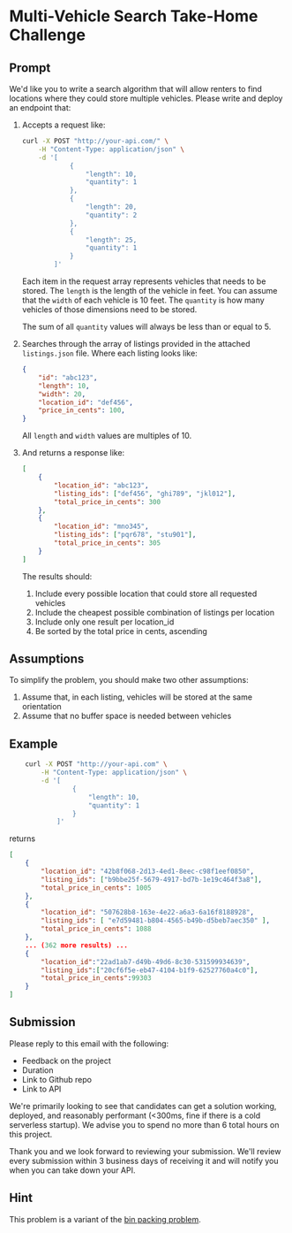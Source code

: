 # Multi-Vehicle Search Take-Home Challenge

## Prompt
We'd like you to write a search algorithm that will allow renters to find locations where they could store multiple vehicles. Please write and deploy an endpoint that:

1. Accepts a request like:
    ```bash
    curl -X POST "http://your-api.com/" \
        -H "Content-Type: application/json" \
        -d '[
                {
                    "length": 10,
                    "quantity": 1
                },
                {
                    "length": 20,
                    "quantity": 2
                },
                {
                    "length": 25,
                    "quantity": 1
                }
            ]'
    ```
    Each item in the request array represents vehicles that needs to be stored. The `length` is the length of the vehicle in feet. You can assume that the `width` of each vehicle is 10 feet. The `quantity` is how many vehicles of those dimensions need to be stored. 

    The sum of all `quantity` values will always be less than or equal to 5.

1. Searches through the array of listings provided in the attached `listings.json` file. Where each listing looks like:
    ```json
    {
        "id": "abc123",
        "length": 10,
        "width": 20,
        "location_id": "def456",
        "price_in_cents": 100,
    }
    ```

    All `length` and `width` values are multiples of 10.

1. And returns a response like:
    ```json
    [
        {
            "location_id": "abc123",
            "listing_ids": ["def456", "ghi789", "jkl012"],
            "total_price_in_cents": 300
        },
        {
            "location_id": "mno345",
            "listing_ids": ["pqr678", "stu901"],
            "total_price_in_cents": 305
        }
    ]
    ```
    The results should:
    1. Include every possible location that could store all requested vehicles
    1. Include the cheapest possible combination of listings per location
    1. Include only one result per location_id
    1. Be sorted by the total price in cents, ascending

## Assumptions
To simplify the problem, you should make two other assumptions:
1. Assume that, in each listing, vehicles will be stored at the same orientation
1. Assume that no buffer space is needed between vehicles

## Example
```bash
    curl -X POST "http://your-api.com" \
        -H "Content-Type: application/json" \
        -d '[
                {
                    "length": 10,
                    "quantity": 1
                }
            ]'
```

returns
```json
[
    {
        "location_id": "42b8f068-2d13-4ed1-8eec-c98f1eef0850",
        "listing_ids": ["b9bbe25f-5679-4917-bd7b-1e19c464f3a8"],
        "total_price_in_cents": 1005
    },
    {
        "location_id": "507628b8-163e-4e22-a6a3-6a16f8188928",
        "listing_ids": [ "e7d59481-b804-4565-b49b-d5beb7aec350" ],
        "total_price_in_cents": 1088
    }, 
    ... (362 more results) ...
    {
        "location_id":"22ad1ab7-d49b-49d6-8c30-531599934639",
        "listing_ids":["20cf6f5e-eb47-4104-b1f9-62527760a4c0"],
        "total_price_in_cents":99303
    }
]
```

## Submission
Please reply to this email with the following:

- Feedback on the project
- Duration
- Link to Github repo
- Link to API

We're primarily looking to see that candidates can get a solution working, deployed, and reasonably performant (<300ms, fine if there is a cold serverless startup). We advise you to spend no more than 6 total hours on this project.

Thank you and we look forward to reviewing your submission. We'll review every submission within 3 business days of receiving it and will notify you when you can take down your API.

## Hint

This problem is a variant of the [bin packing problem](https://en.wikipedia.org/wiki/Bin_packing_problem).